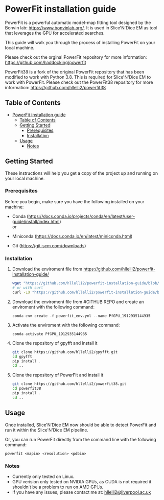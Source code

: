 # PowerFit installation guide

PowerFit is a powerful automatic model-map fitting tool designed by the Bonvin lab: https://www.bonvinlab.org/. It is used in Slice'N'Dice EM as  tool that leverages the GPU for accelerated searches.

This guide will walk you through the process of installing PowerFit on your local machine.

Please check out the orginal PowerFit repository for more information:
https://github.com/haddocking/powerfit

PowerFit38 is a fork of the original PowerFit repository that has been modified to work with Python 3.8. This is required for Slice'N'Dice EM to work with PowerFit. Please check out the PowerFit38 repository for more information:
https://github.com/hllelli2/powerfit38

## Table of Contents
- [PowerFit installation guide](#powerfit-installation-guide)
  - [Table of Contents](#table-of-contents)
  - [Getting Started](#getting-started)
    - [Prerequisites](#prerequisites)
    - [Installation](#installation)
  - [Usage](#usage)
    - [Notes](#notes)

## Getting Started

These instructions will help you get a copy of the project up and running on your local machine.

### Prerequisites

Before you begin, make sure you have the following installed on your machine:

- Conda  (https://docs.conda.io/projects/conda/en/latest/user-guide/install/index.html)  
or
- Miniconda (https://docs.conda.io/en/latest/miniconda.html)  

- Git (https://git-scm.com/downloads)


### Installation

1. Download the enviroment file from https://github.com/hllelli2/powerfit-installation-guide/ 

    ```bash
    wget "https://github.com/hllelli2/powerfit-installation-guide/blob/master/powerfit_env.yml"
    # or with curl
    curl -LO "https://github.com/hllelli2/powerfit-installation-guide/blob/master/powerfit_env.yml"
    ```

2. Download the enviroment file from #GITHUB REPO and create an enviroment with the following command:

    ```
    conda env create -f powerfit_env.yml --name PfGPU_1912935144935
    ```

3. Activate the enviroment with the following command:

    ```
    conda activate PfGPU_1912935144935
    ```

4. Clone the repository of gpyfft and install it 
    ```bash
    git clone https://github.com/hllelli2/gpyfft.git
    cd gpyfft
    pip install .
    cd ..
    ```

5. Clone the repository of PowerFit and install it 
    ```bash
    git clone https://github.com/hllelli2/powerfit38.git
    cd powerfit38
    pip install .
    cd ..
    ```


## Usage

Once installed, Slice'N'Dice EM now should be able to detect PowerFit and run it within the Slice'N'Dice EM pipeline.

Or, you can run PowerFit directly from the command line with the following command:

```
powerfit <mapin> <resolution> <pdbin>
```


### Notes

- Currently only tested on Linux.
- GPU verision only tested on NVIDIA GPUs, as CUDA is not required it shouldn't be a problem to run on AMD GPUs.
- If you have any issues, please contact me at: hllelli2@liverpool.ac.uk


